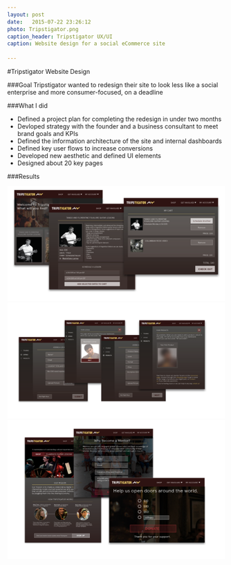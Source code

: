 ```yaml
---
layout: post
date:   2015-07-22 23:26:12
photo: Tripstigator.png
caption_header: Tripstigator UX/UI
caption: Website design for a social eCommerce site

---
```


#Tripstigator Website Design



<div class-"col-xs-12 col-md-5"> </div>

###Goal
Tripstigator wanted to redesign their site to look less like a social enterprise and more consumer-focused, on a deadline

###What I did
- Defined a project plan for completing the redesign in under two months
- Devloped strategy with the founder and a business consultant to meet brand goals and KPIs
- Defined the information architecture of the site and internal dashboards
- Defined key user flows to increase conversions
- Developed new aesthetic and defined UI elements
- Designed about 20 key pages


###Results



<div class="col-xs-12 col-md-7">
	<img src="/img/large/Shopping.png" class="piece"/>
	<img src="/img/large/mentor-onboarding.png" class="piece"/>
	<img src="/img/large/Key-pages.png" class="piece"/>
</div>
